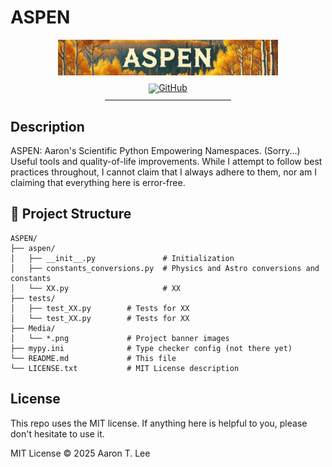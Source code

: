 # ASPEN

<!-- markdownlint-disable first-line-h1 -->
<!-- markdownlint-disable html -->
<!-- markdownlint-disable no-duplicate-header -->

<div align="center" >
  <img src="Media/Aspen_Hills2.png" width="70%" alt="Aspen Logo surrounded by aspen trees with golden leaves and white bark">
  <!--hr style="margin-top: 4px; margin-bottom: 0px;"-->
  <div align="center" style="margin-top: 0; margin-bottom: 0; padding-top: 10px; padding-bottom: 10px; line-height: 1;">
    <a href="https://github.com/AstroALee/ASPEN" target="_blank" style="margin: 2px;"><img alt="GitHub" src="https://img.shields.io/badge/Github-Aspen-ca752d?style=for-the-badge"></a>
  </div>
  <hr style="margin-top: 0; margin-bottom: 2px;" width="40%">
</div>


## Description 

ASPEN: Aaron's Scientific Python Empowering Namespaces. (Sorry...) Useful tools and quality-of-life improvements. While I attempt to follow best practices throughout, I cannot claim that I always adhere to them, nor am I claiming that everything here is error-free. 



## 📁 Project Structure

```
ASPEN/
├── aspen/
│   ├── __init__.py               # Initialization 
│   ├── constants_conversions.py  # Physics and Astro conversions and constants 
│   └── XX.py                     # XX
├── tests/
│   ├── test_XX.py        # Tests for XX
│   └── test_XX.py        # Tests for XX
├── Media/
│   └── *.png             # Project banner images
├── mypy.ini              # Type checker config (not there yet)
└── README.md             # This file
└── LICENSE.txt           # MIT License description 
```


## License

This repo uses the MIT license. If anything here is helpful to you, please don't hesitate to use it.  

MIT License ©️ 2025 Aaron T. Lee









